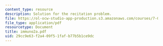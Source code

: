 ```yaml
---
content_type: resource
description: Solution for the recitation problem.
file: https://ol-ocw-studio-app-production.s3.amazonaws.com/courses/7-012-introduction-to-biology-fall-2004/29cc9e63f2a409f51fafb77b5b1ce9dc_immuno2a.pdf
file_type: application/pdf
resourcetype: Document
title: immuno2a.pdf
uid: 29cc9e63-f2a4-09f5-1faf-b77b5b1ce9dc
---
```

